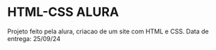# HTML-CSS ALURA
Projeto feito pela alura, criacao de um site com HTML e CSS.
Data de entrega: 25/09/24
